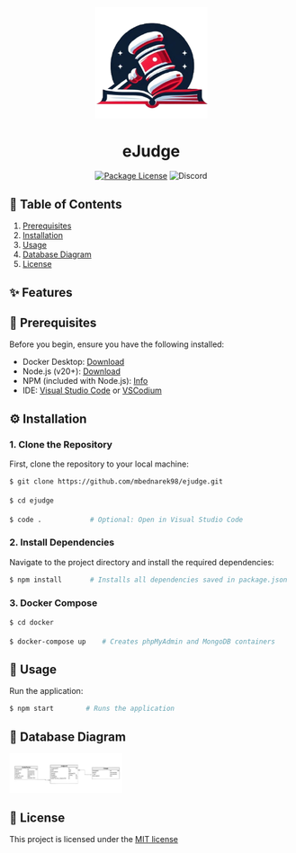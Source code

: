 <div align="center">
  <img src="https://github.com/mbednarek98/ejudge/blob/master/res/logo.png?raw=true" width="200" alt="eJudge Logo" />

  # eJudge

  
  <a href="" target="_blank"><img src="https://img.shields.io/badge/license-MIT-green" alt="Package License" /></a>
  <img src="https://dcbadge.vercel.app/api/shield/247463720337276929?style=flat" alt="Discord" />
</a>


</div>

## 📑 Table of Contents
1. [Prerequisites](#🔑-prerequisites)
2. [Installation](#⚙️-installation)
3. [Usage](#🚀-usage)
5. [Database Diagram](#💬-database-diagram)
6. [License](#📕-license)

## ✨ Features



## 🔑 Prerequisites

Before you begin, ensure you have the following installed:
- Docker Desktop: [Download](https://www.docker.com/products/docker-desktop/)
- Node.js (v20+): [Download](https://nodejs.org/en/)
- NPM (included with Node.js): [Info](https://www.npmjs.com/)
- IDE: [Visual Studio Code](https://code.visualstudio.com/) or [VSCodium](https://vscodium.com/)

## ⚙️ Installation

### 1. Clone the Repository
First, clone the repository to your local machine:

```bash
$ git clone https://github.com/mbednarek98/ejudge.git

$ cd ejudge

$ code .            # Optional: Open in Visual Studio Code
```

### 2. Install Dependencies

Navigate to the project directory and install the required dependencies:

```bash
$ npm install       # Installs all dependencies saved in package.json
```

### 3. Docker Compose
```bash
$ cd docker

$ docker-compose up    # Creates phpMyAdmin and MongoDB containers
```


## 🚀 Usage
Run the application:

```bash
$ npm start        # Runs the application
```

## 💬 Database Diagram

<img src="https://github.com/mbednarek98/ejudge/blob/master/res/db_diagram.png?raw=true" width="200" alt="Database diagram" />

## 📕 License

This project is licensed under the [MIT license](LICENSE)